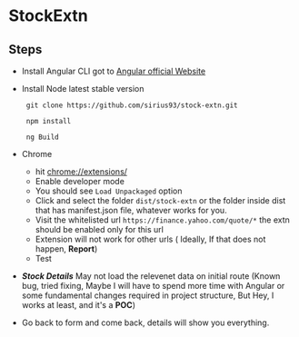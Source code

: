 # StockExtn

## Steps
- Install Angular CLI got to [Angular official Website](https://angular.io)
- Install Node latest stable version 
  ```
   git clone https://github.com/sirius93/stock-extn.git

   npm install

   ng Build

   ```
- Chrome
  - hit [chrome://extensions/](chrome://extensions/)
  - Enable developer mode
  - You should see `Load Unpackaged` option
  - Click and select the folder `dist/stock-extn` or the folder inside dist that has manifest.json file, whatever works for you.
  - Visit the whitelisted url `https://finance.yahoo.com/quote/*` the extn should be enabled only for this url
  - Extension will not work for other urls ( Ideally, If that does not happen, **Report**)
  - Test
 
- _**Stock Details**_ May not load the relevenet data on initial route (Known bug, tried fixing, Maybe I will have to spend more time with Angular or some fundamental changes required in project structure, But Hey, I works at least, and it's a **POC**)
- Go back to form and come back, details will show you everything.
  
      
